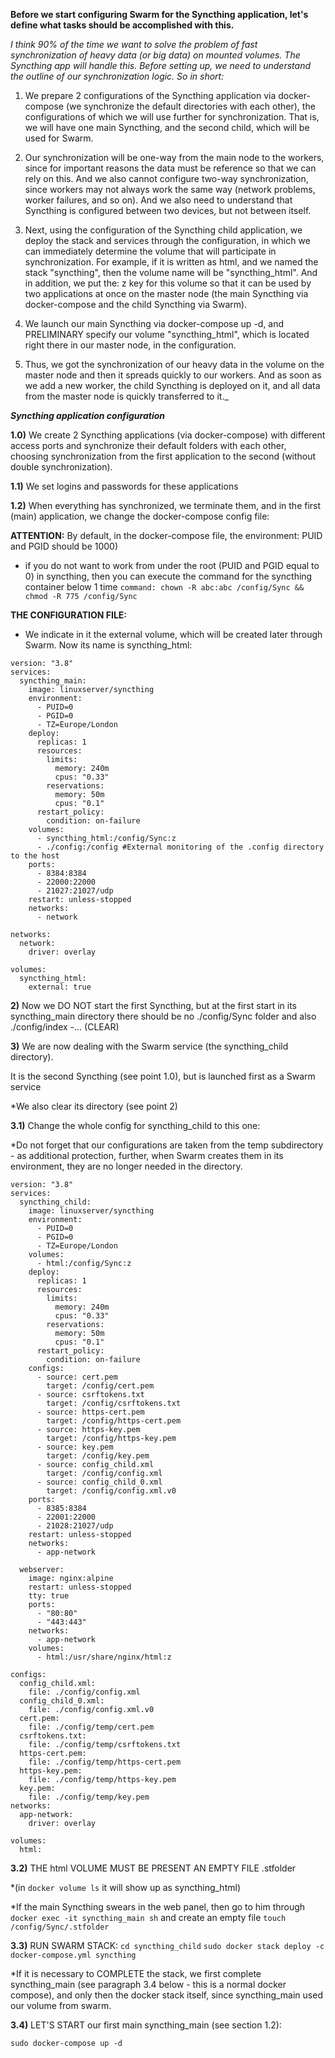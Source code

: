 **Before we start configuring Swarm for the Syncthing application, let's define what tasks should be accomplished with this.**

_I think 90% of the time we want to solve the problem of fast synchronization of heavy data (or big data) on mounted volumes. The Syncthing app will handle this.
Before setting up, we need to understand the outline of our synchronization logic.
So in short:_
1) We prepare 2 configurations of the Syncthing application via docker-compose (we synchronize the default directories with each other), the configurations of which we will use further for synchronization.
That is, we will have one main Syncthing, and the second child, which will be used for Swarm.

2) Our synchronization will be one-way from the main node to the workers, since for important reasons the data must be reference so that we can rely on this.
And we also cannot configure two-way synchronization, since workers may not always work the same way (network problems, worker failures, and so on).
And we also need to understand that Syncthing is configured between two devices, but not between itself.

3) Next, using the configuration of the Syncthing child application, we deploy the stack and services through the configuration, in which we can immediately determine the volume that will participate in synchronization. For example, if it is written as html, and we named the stack "syncthing", then the volume name will be "syncthing_html".
And in addition, we put the: z key for this volume so that it can be used by two applications at once on the master node (the main Syncthing via docker-compose and the child Syncthing via Swarm).

4) We launch our main Syncthing via docker-compose up -d, and PRELIMINARY specify our volume "syncthing_html", which is located right there in our master node, in the configuration.

5) Thus, we got the synchronization of our heavy data in the volume on the master node and then it spreads quickly to our workers.
And as soon as we add a new worker, the child Syncthing is deployed on it, and all data from the master node is quickly transferred to it._


***Syncthing application configuration***

**1.0)** We create 2 Syncthing applications (via docker-compose) with different access ports and synchronize their default folders with each other, choosing synchronization from the first application to the second (without double synchronization). 

**1.1)** We set logins and passwords for these applications

**1.2)** When everything has synchronized, we terminate them, and in the first (main) application, we change the docker-compose config file:

**ATTENTION:**
By default, in the docker-compose file, the environment: PUID and PGID should be 1000)
* if you do not want to work from under the root (PUID and PGID equal to 0) in syncthing, then
you can execute the command for the syncthing container below 1 time
```command: chown -R abc:abc /config/Sync && chmod -R 775 /config/Sync```
               
**THE CONFIGURATION FILE:**
* We indicate in it the external volume, which will be created later through Swarm. Now its name is syncthing_html:


```
version: "3.8"
services:
  syncthing_main:
    image: linuxserver/syncthing
    environment:
      - PUID=0
      - PGID=0
      - TZ=Europe/London
    deploy:
      replicas: 1
      resources:
        limits:
          memory: 240m
          cpus: "0.33"
        reservations:
          memory: 50m
          cpus: "0.1"
      restart_policy:
        condition: on-failure
    volumes:
      - syncthing_html:/config/Sync:z
      - ./config:/config #External monitoring of the .config directory to the host
    ports:
      - 8384:8384
      - 22000:22000
      - 21027:21027/udp
    restart: unless-stopped
    networks:
      - network

networks:
  network:
    driver: overlay

volumes:
  syncthing_html:
    external: true
```
**2)** Now we DO NOT start the first Syncthing, but at the first start in its syncthing_main directory there should be no ./config/Sync folder and also ./config/index -... (CLEAR)

**3)** We are now dealing with the Swarm service (the syncthing_child directory).

It is the second Syncthing (see point 1.0), but is launched first as a Swarm service

*We also clear its directory (see point 2)

**3.1)** Change the whole config for syncthing_child to this one:

*Do not forget that our configurations are taken from the temp subdirectory - as additional protection,
further, when Swarm creates them in its environment, they are no longer needed in the directory.

```
version: "3.8"
services:
  syncthing_child:
    image: linuxserver/syncthing
    environment:
      - PUID=0
      - PGID=0
      - TZ=Europe/London
    volumes:
      - html:/config/Sync:z
    deploy:
      replicas: 1
      resources:
        limits:
          memory: 240m
          cpus: "0.33"
        reservations:
          memory: 50m
          cpus: "0.1"
      restart_policy:
        condition: on-failure
    configs:
      - source: cert.pem
        target: /config/cert.pem
      - source: csrftokens.txt
        target: /config/csrftokens.txt
      - source: https-cert.pem
        target: /config/https-cert.pem
      - source: https-key.pem
        target: /config/https-key.pem
      - source: key.pem
        target: /config/key.pem
      - source: config_child.xml
        target: /config/config.xml
      - source: config_child_0.xml
        target: /config/config.xml.v0
    ports:
      - 8385:8384
      - 22001:22000
      - 21028:21027/udp
    restart: unless-stopped
    networks:
      - app-network

  webserver:
    image: nginx:alpine
    restart: unless-stopped
    tty: true
    ports:
      - "80:80"
      - "443:443"
    networks:
      - app-network
    volumes:
      - html:/usr/share/nginx/html:z

configs:
  config_child.xml:
    file: ./config/config.xml
  config_child_0.xml:
    file: ./config/config.xml.v0
  cert.pem:
    file: ./config/temp/cert.pem
  csrftokens.txt:
    file: ./config/temp/csrftokens.txt
  https-cert.pem:
    file: ./config/temp/https-cert.pem
  https-key.pem:
    file: ./config/temp/https-key.pem
  key.pem:
    file: ./config/temp/key.pem
networks:
  app-network:
    driver: overlay

volumes:
  html:
```

**3.2)** THE html VOLUME MUST BE PRESENT AN EMPTY FILE .stfolder

*(in ```docker volume ls``` it will show up as syncthing_html) 

*If the main Syncthing swears in the web panel, then go to him through ```docker exec -it syncthing_main sh```
and create an empty file ```touch /config/Sync/.stfolder```

**3.3)** RUN SWARM STACK:
```cd syncthing_child```
```sudo docker stack deploy -c docker-compose.yml syncthing```

*If it is necessary to COMPLETE the stack, we first complete syncthing_main (see paragraph 3.4 below - this is a normal docker compose),
and only then the docker stack itself, since syncthing_main used our volume from swarm.

**3.4)** LET'S START our first main syncthing_main (see section 1.2):

```sudo docker-compose up -d```
